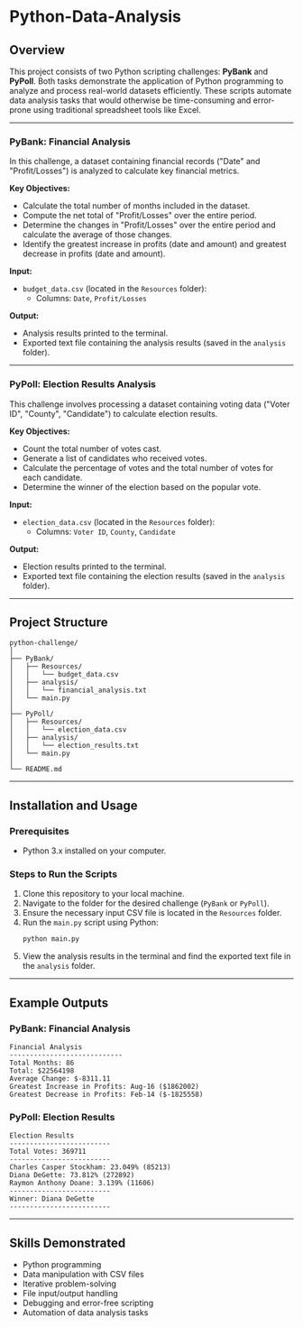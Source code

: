 # Python-Data-Analysis

## Overview
This project consists of two Python scripting challenges: **PyBank** and **PyPoll**. Both tasks demonstrate the application of Python programming to analyze and process real-world datasets efficiently. These scripts automate data analysis tasks that would otherwise be time-consuming and error-prone using traditional spreadsheet tools like Excel.

---

### PyBank: Financial Analysis
In this challenge, a dataset containing financial records ("Date" and "Profit/Losses") is analyzed to calculate key financial metrics. 

**Key Objectives:**
- Calculate the total number of months included in the dataset.
- Compute the net total of "Profit/Losses" over the entire period.
- Determine the changes in "Profit/Losses" over the entire period and calculate the average of those changes.
- Identify the greatest increase in profits (date and amount) and greatest decrease in profits (date and amount).

**Input:**
- `budget_data.csv` (located in the `Resources` folder):
  - Columns: `Date`, `Profit/Losses`

**Output:**
- Analysis results printed to the terminal.
- Exported text file containing the analysis results (saved in the `analysis` folder).

---

### PyPoll: Election Results Analysis
This challenge involves processing a dataset containing voting data ("Voter ID", "County", "Candidate") to calculate election results.

**Key Objectives:**
- Count the total number of votes cast.
- Generate a list of candidates who received votes.
- Calculate the percentage of votes and the total number of votes for each candidate.
- Determine the winner of the election based on the popular vote.

**Input:**
- `election_data.csv` (located in the `Resources` folder):
  - Columns: `Voter ID`, `County`, `Candidate`

**Output:**
- Election results printed to the terminal.
- Exported text file containing the election results (saved in the `analysis` folder).

---

## Project Structure
```
python-challenge/
│
├── PyBank/
│   ├── Resources/
│   │   └── budget_data.csv
│   ├── analysis/
│   │   └── financial_analysis.txt
│   └── main.py
│
├── PyPoll/
│   ├── Resources/
│   │   └── election_data.csv
│   ├── analysis/
│   │   └── election_results.txt
│   └── main.py
│
└── README.md
```

---

## Installation and Usage

### Prerequisites
- Python 3.x installed on your computer.

### Steps to Run the Scripts
1. Clone this repository to your local machine.
2. Navigate to the folder for the desired challenge (`PyBank` or `PyPoll`).
3. Ensure the necessary input CSV file is located in the `Resources` folder.
4. Run the `main.py` script using Python:
   ```bash
   python main.py
   ```
5. View the analysis results in the terminal and find the exported text file in the `analysis` folder.

---

## Example Outputs

### PyBank: Financial Analysis
```
Financial Analysis
----------------------------
Total Months: 86
Total: $22564198
Average Change: $-8311.11
Greatest Increase in Profits: Aug-16 ($1862002)
Greatest Decrease in Profits: Feb-14 ($-1825558)
```

### PyPoll: Election Results
```
Election Results
-------------------------
Total Votes: 369711
-------------------------
Charles Casper Stockham: 23.049% (85213)
Diana DeGette: 73.812% (272892)
Raymon Anthony Doane: 3.139% (11606)
-------------------------
Winner: Diana DeGette
-------------------------
```

---

## Skills Demonstrated
- Python programming
- Data manipulation with CSV files
- Iterative problem-solving
- File input/output handling
- Debugging and error-free scripting
- Automation of data analysis tasks
